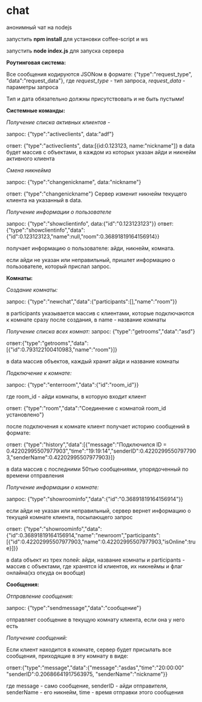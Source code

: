 # chat
анонимный чат на nodejs

запустить **npm install** для установки coffee-script и ws

запустить **node index.js** для запуска сервера


**Роутинговая система:**

Все сообщения кодируются JSONом в формате: 
{"type":"request_type", "data":"request_data"},
где *request_type* - тип запроса,
*request_data* - параметры запроса

Тип и дата обязательно должны присутствовать и не быть пустыми!

**Системные команды:**

*Получение списка активных клиентов -* 

запрос: {"type":"activeclients", data:"adf"}

ответ: {"type":"activeclients", data:[{id:0.123123, name:"nickname"]}
в data будет массив с объектами, в каждом из которых указан айди и никнейм активного клиента

*Смена никнейма*

запрос: {"type":"changenickname", data:"nickname"}

ответ: {"type":"changenickname"}
Сервер изменит никнейм текущего клиента на указанный в data.

*Получение информации о пользователе*

запрос: {"type":"showclientinfo", data:{"id":"0.123123123"}}
ответ: {"type":"showclientinfo","data":{"id":0.123123123,"name":null,"room":0.36891819164156914}}

получает информацию о пользователе: айди, никнейм, комната.

если айди не указан или неправильный, пришлет информацию о пользователе, который прислал запрос.

**Комнаты:**

*Создание комнаты:*

запрос: {"type":"newchat","data":{"participants":[],"name":"room"}}

в participants указывается массив с клиентами, которые подключаются к комнате сразу после создания, в name - название комнаты

*Получение списка всех комнат:*
запрос: {"type":"getrooms","data":"asd"}

ответ:{"type":"getrooms","data":[{"id":0.793122100410983,"name":"room"}]}

в data массив объектов, каждый хранит айди и название комнаты

*Подключение к комнате:*

запрос: {"type":"enterroom","data":{"id":"room_id"}}

где room_id - айди комнаты, в которую входит клиент

ответ: {"type":"room","data":"Соединение с комнатой room_id установлено"}

после подключения к комнате клиент получает историю сообщений в формате:

ответ: {"type":"history","data":[{"message":"Подключился ID = 0.42202995507977903","time":"19:19:14","senderID":0.42202995507977903,"senderName":0.42202995507977903}]}

в data массив с последними 50тью сообщениями, упорядоченный по времени отправления


*Получение информации о комнате:*

запрос: {"type":"showroominfo","data":{"id":"0.36891819164156914"}}

если айди не указан или неправильный, сервер вернет информацию о текущей комнате клиента, посылающего запрос

ответ: {"type":"showroominfo","data":{"id":0.36891819164156914,"name":"newroom","participants":[{"id":0.42202995507977903,"name":0.42202995507977903,"isOnline":true}]}}

в data объект из трех полей: айди, название комнаты и 
participants - массив с объектами, где хранятся id клиентов, их никнеймы и флаг онлайна(хз откуда он вообще)

**Сообщения:**

*Отправление сообщения:* 

запрос: {"type":"sendmessage","data":"сообщение"}

отправляет сообщение в текущую комнату клиента, если она у него есть

*Получение сообщений:*

Если клиент находится в комнате, сервер будет присылать все сообщения, приходящие в эту комнату в виде: 

ответ:{"type":"message","data":{"message":"asdas","time":"20:00:00" "senderID":0.20686641917563975, "senderName":"nickname"}}

где message - само сообщение, senderID - айди отправителя, senderName - его никнейм, time - время отправки этого сообщения